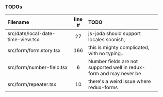### TODOs
| Filename | line # | TODO
|:------|:------:|:------
| src/date/local-date-time-view.tsx | 27 | js-joda should support locales soonish,
| src/form/form.story.tsx | 166 | this is mighty complicated, with no typing...
| src/form/number-field.tsx | 6 | Number fields are not supported well in redux-form and may never be
| src/form/repeater.tsx | 10 | there's a weird issue where redux-forms
